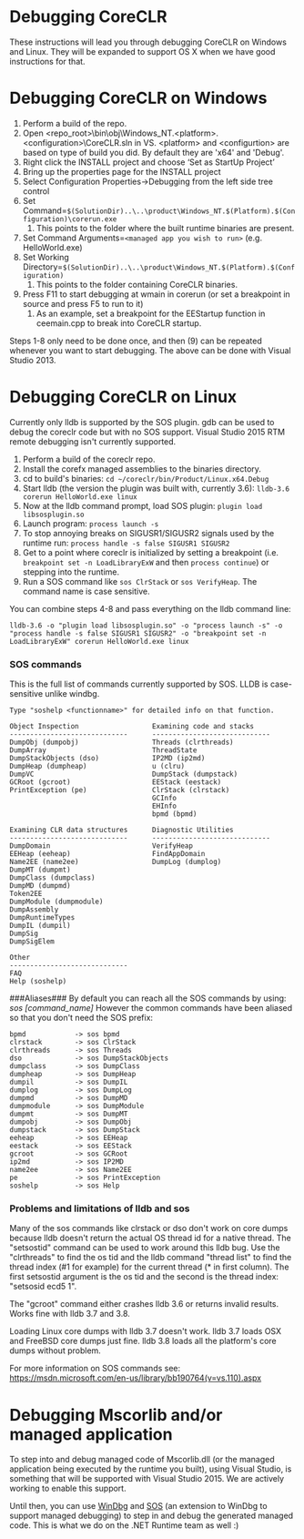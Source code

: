 Debugging CoreCLR
=================

These instructions will lead you through debugging CoreCLR on Windows and Linux. They will be expanded to support OS X when we have good instructions for that.

Debugging CoreCLR on Windows
============================

1. Perform a build of the repo.
2. Open \<repo_root\>\bin\obj\Windows_NT.\<platform\>.\<configuration\>\CoreCLR.sln in VS. \<platform\> and \<configurtion\> are based
    on type of build you did. By default they are 'x64' and 'Debug'.
3. Right click the INSTALL project and choose ‘Set as StartUp Project’
4. Bring up the properties page for the INSTALL project
5. Select Configuration Properties->Debugging from the left side tree control
6. Set Command=`$(SolutionDir)..\..\product\Windows_NT.$(Platform).$(Configuration)\corerun.exe`
	1. This points to the folder where the built runtime binaries are present.
7. Set Command Arguments=`<managed app you wish to run>` (e.g. HelloWorld.exe)
8. Set Working Directory=`$(SolutionDir)..\..\product\Windows_NT.$(Platform).$(Configuration)`
	1. This points to the folder containing CoreCLR binaries.
9. Press F11 to start debugging at wmain in corerun (or set a breakpoint in source and press F5 to run to it)
	1. As an example, set a breakpoint for the EEStartup function in ceemain.cpp to break into CoreCLR startup.

Steps 1-8 only need to be done once, and then (9) can be repeated whenever you want to start debugging. The above can be done with Visual Studio 2013.

Debugging CoreCLR on Linux
==========================

Currently only lldb is supported by the SOS plugin. gdb can be used to debug the coreclr code but with no SOS support. Visual Studio 2015 RTM remote debugging isn't currently supported.

1. Perform a build of the coreclr repo.
2. Install the corefx managed assemblies to the binaries directory.
3. cd to build's binaries: `cd ~/coreclr/bin/Product/Linux.x64.Debug`
4. Start lldb (the version the plugin was built with, currently 3.6): `lldb-3.6 corerun HelloWorld.exe linux`
5. Now at the lldb command prompt, load SOS plugin: `plugin load libsosplugin.so`
6. Launch program: `process launch -s`
7. To stop annoying breaks on SIGUSR1/SIGUSR2 signals used by the runtime run: `process handle -s false SIGUSR1 SIGUSR2`
8. Get to a point where coreclr is initialized by setting a breakpoint (i.e. `breakpoint set -n LoadLibraryExW` and then `process continue`) or stepping into the runtime.
9. Run a SOS command like `sos ClrStack` or `sos VerifyHeap`.  The command name is case sensitive.

You can combine steps 4-8 and pass everything on the lldb command line:

`lldb-3.6 -o "plugin load libsosplugin.so" -o "process launch -s" -o "process handle -s false SIGUSR1 SIGUSR2" -o "breakpoint set -n LoadLibraryExW" corerun HelloWorld.exe linux`

### SOS commands ###

This is the full list of commands currently supported by SOS. LLDB is case-sensitive unlike windbg.

	Type "soshelp <functionname>" for detailed info on that function.

	Object Inspection                  Examining code and stacks
	-----------------------------      -----------------------------
	DumpObj (dumpobj)                  Threads (clrthreads)
	DumpArray                          ThreadState
	DumpStackObjects (dso)             IP2MD (ip2md)
	DumpHeap (dumpheap)                u (clru)
	DumpVC                             DumpStack (dumpstack)
	GCRoot (gcroot)                    EEStack (eestack)
	PrintException (pe)                ClrStack (clrstack)
	                                   GCInfo
	                                   EHInfo
	                                   bpmd (bpmd)

	Examining CLR data structures      Diagnostic Utilities
	-----------------------------      -----------------------------
	DumpDomain                         VerifyHeap
	EEHeap (eeheap)                    FindAppDomain
	Name2EE (name2ee)                  DumpLog (dumplog)
	DumpMT (dumpmt)
	DumpClass (dumpclass)
	DumpMD (dumpmd)
	Token2EE
	DumpModule (dumpmodule)
	DumpAssembly
	DumpRuntimeTypes
	DumpIL (dumpil)
	DumpSig
	DumpSigElem

	Other
	-----------------------------
	FAQ
	Help (soshelp)

###Aliases###
By default you can reach all the SOS commands by using: _sos [command\_name]_
However the common commands have been aliased so that you don't need the SOS prefix:

    bpmd            -> sos bpmd
    clrstack        -> sos ClrStack
    clrthreads      -> sos Threads
    dso             -> sos DumpStackObjects
	dumpclass       -> sos DumpClass
	dumpheap        -> sos DumpHeap
    dumpil          -> sos DumpIL
    dumplog         -> sos DumpLog
    dumpmd          -> sos DumpMD
    dumpmodule      -> sos DumpModule
    dumpmt          -> sos DumpMT
    dumpobj         -> sos DumpObj
    dumpstack       -> sos DumpStack     
    eeheap          -> sos EEHeap
    eestack         -> sos EEStack
    gcroot          -> sos GCRoot
    ip2md           -> sos IP2MD
    name2ee         -> sos Name2EE
    pe              -> sos PrintException
    soshelp         -> sos Help


### Problems and limitations of lldb and sos ###

Many of the sos commands like clrstack or dso don't work on core dumps because lldb doesn't 
return the actual OS thread id for a native thread. The "setsostid" command can be used to work
around this lldb bug. Use the "clrthreads" to find the os tid and the lldb command "thread list"
to find the thread index (#1 for example) for the current thread (* in first column). The first
setsostid argument is the os tid and the second is the thread index: "setsosid ecd5 1".

The "gcroot" command either crashes lldb 3.6 or returns invalid results. Works fine with lldb 3.7 and 3.8.

Loading Linux core dumps with lldb 3.7 doesn't work. lldb 3.7 loads OSX and FreeBSD core dumps 
just fine. lldb 3.8 loads all the platform's core dumps without problem.

For more information on SOS commands see: https://msdn.microsoft.com/en-us/library/bb190764(v=vs.110).aspx

Debugging Mscorlib and/or managed application
=============================================

To step into and debug managed code of Mscorlib.dll (or the managed application being executed by the runtime you built), using Visual Studio, is something that will be supported with Visual Studio 2015. We are actively working to enable this support. 

Until then, you can use [WinDbg](https://msdn.microsoft.com/en-us/library/windows/hardware/ff551063(v=vs.85).aspx) and [SOS](https://msdn.microsoft.com/en-us/library/bb190764(v=vs.110).aspx) (an extension to WinDbg to support managed debugging) to step in and debug the generated managed code. This is what we do on the .NET Runtime team as well :)
